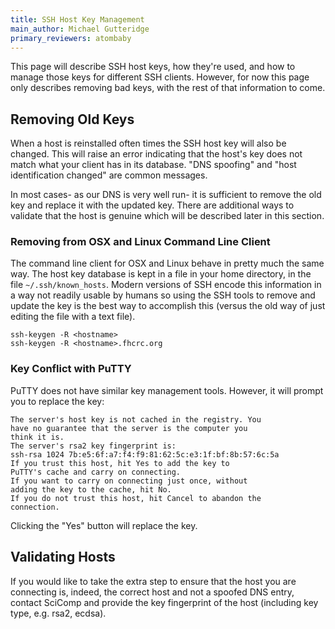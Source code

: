 ```yaml
---
title: SSH Host Key Management
main_author: Michael Gutteridge
primary_reviewers: atombaby
---
```


This page will describe SSH host keys, how they're used, and how to manage those keys for different SSH clients.  However, for now this page only describes removing bad keys, with the rest of that information to come.

## Removing Old Keys

When a host is reinstalled often times the SSH host key will also be changed.  This will raise an error indicating that the host's key does not match what your client has in its database.  "DNS spoofing" and "host identification changed" are common messages.

In most cases- as our DNS is very well run- it is sufficient to remove the old key and replace it with the updated key.  There are additional ways to validate that the host is genuine which will be described later in this section.

### Removing from OSX and Linux Command Line Client

The command line client for OSX and Linux behave in pretty much the same way.  The host key database is kept in a file in your home directory, in the file `~/.ssh/known_hosts`.  Modern versions of SSH encode this information in a way not readily usable by humans so using the SSH tools to remove and update the key is the best way to accomplish this (versus the old way of just editing the file with a text file).

```
ssh-keygen -R <hostname>
ssh-keygen -R <hostname>.fhcrc.org
```

### Key Conflict with PuTTY

PuTTY does not have similar key management tools.  However, it will prompt you to replace the key:

```
The server's host key is not cached in the registry. You
have no guarantee that the server is the computer you
think it is.
The server's rsa2 key fingerprint is:
ssh-rsa 1024 7b:e5:6f:a7:f4:f9:81:62:5c:e3:1f:bf:8b:57:6c:5a
If you trust this host, hit Yes to add the key to
PuTTY's cache and carry on connecting.
If you want to carry on connecting just once, without
adding the key to the cache, hit No.
If you do not trust this host, hit Cancel to abandon the
connection.
```

Clicking the "Yes" button will replace the key.

## Validating Hosts

If you would like to take the extra step to ensure that the host you are connecting is, indeed, the correct host and not a spoofed DNS entry, contact SciComp and provide the key fingerprint of the host (including key type, e.g. rsa2, ecdsa).
